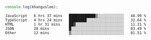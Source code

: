 ```js
console.log(khanguslee);
```

<!--START_SECTION:waka-->
```text
JavaScript   6 hrs 37 mins   ████████████▒░░░░░░░░░░░░   48.99 % 
TypeScript   4 hrs 24 mins   ████████░░░░░░░░░░░░░░░░░   32.64 % 
HTML         1 hr 31 mins    ██▓░░░░░░░░░░░░░░░░░░░░░░   11.31 % 
JSON         28 mins         █░░░░░░░░░░░░░░░░░░░░░░░░   03.49 % 
Other        12 mins         ▒░░░░░░░░░░░░░░░░░░░░░░░░   01.51 % 
```
<!--END_SECTION:waka-->

<!--
**khanguslee/khanguslee** is a ✨ _special_ ✨ repository because its `README.md` (this file) appears on your GitHub profile.

Here are some ideas to get you started:

- 🔭 I’m currently working on ...
- 🌱 I’m currently learning ...
- 👯 I’m looking to collaborate on ...
- 🤔 I’m looking for help with ...
- 💬 Ask me about ...
- 📫 How to reach me: ...
- 😄 Pronouns: ...
- ⚡ Fun fact: ...
-->
